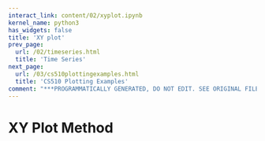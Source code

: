 ```yaml
---
interact_link: content/02/xyplot.ipynb
kernel_name: python3
has_widgets: false
title: 'XY plot'
prev_page:
  url: /02/timeseries.html
  title: 'Time Series'
next_page:
  url: /03/cs510plottingexamples.html
  title: 'CS510 Plotting Examples'
comment: "***PROGRAMMATICALLY GENERATED, DO NOT EDIT. SEE ORIGINAL FILES IN /content***"
---
```



# XY Plot Method

